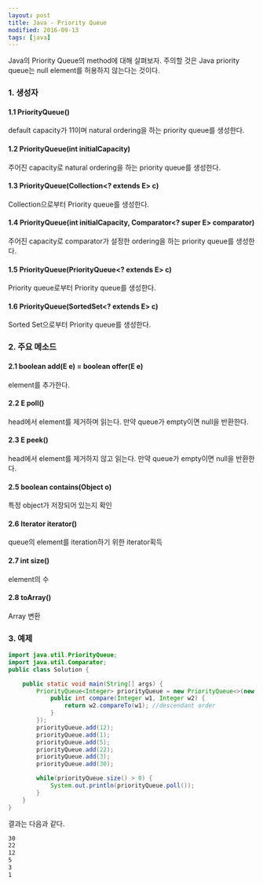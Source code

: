 ```yaml
---
layout: post
title: Java - Priority Queue
modified: 2016-09-13
tags: [java]
---
```


Java의 Priority Queue의 method에 대해 살펴보자. 주의할 것은 Java priority queue는 null element를 허용하지 않는다는 것이다. 

### 1. 생성자

#### 1.1 PriorityQueue()

default capacity가 11이며 natural ordering을 하는 priority queue를 생성한다. 

#### 1.2 	PriorityQueue(int initialCapacity)

주어진 capacity로 natural ordering을 하는 priority queue를 생성한다. 

#### 1.3 	PriorityQueue(Collection<? extends E> c)

Collection으로부터 Priority queue를 생성한다. 

#### 1.4 PriorityQueue(int initialCapacity, Comparator<? super E> comparator)

주어진 capacity로 comparator가 설정한 ordering을 하는 priority queue를 생성한다. 

#### 1.5 	PriorityQueue(PriorityQueue<? extends E> c)

Priority queue로부터 Priority queue를 생성한다. 

#### 1.6 	PriorityQueue(SortedSet<? extends E> c)

Sorted Set으로부터 Priority queue를 생성한다. 

### 2. 주요 메소드 

#### 2.1 	boolean add(E e) = boolean offer(E e)

element를 추가한다. 

#### 2.2 	E poll()

head에서 element를 제거하며 읽는다. 만약 queue가 empty이면 null을 반환한다. 

#### 2.3 	E peek()

head에서 element를 제거하지 않고 읽는다. 만약 queue가 empty이면 null을 반환한다. 

#### 2.5 	boolean contains(Object o)

특정 object가 저장되어 있는지 확인

#### 2.6 Iterator<E> iterator()

queue의 element를 iteration하기 위한 iterator획득

#### 2.7 int size()

element의 수 

#### 2.8 toArray()

Array 변환

### 3. 예제 

```java
import java.util.PriorityQueue;
import java.util.Comparator;
public class Solution {

	public static void main(String[] args) {
		PriorityQueue<Integer> priorityQueue = new PriorityQueue<>(new Comparator<Integer>() {
			public int compare(Integer w1, Integer w2) {
				return w2.compareTo(w1); //descendant order
			}
		});
		priorityQueue.add(12);
		priorityQueue.add(1);
		priorityQueue.add(5);
		priorityQueue.add(22);
		priorityQueue.add(3);
		priorityQueue.add(30);

		while(priorityQueue.size() > 0) {
			System.out.println(priorityQueue.poll());
		}
	}
}
```

결과는 다음과 같다. 

```bash
30
22
12
5
3
1
```

